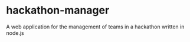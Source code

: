 # hackathon-manager
A web application for the management of teams in a hackathon written in node.js
